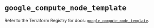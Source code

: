 # `google_compute_node_template`

Refer to the Terraform Registry for docs: [`google_compute_node_template`](https://registry.terraform.io/providers/hashicorp/google-beta/6.18.1/docs/resources/google_compute_node_template).

